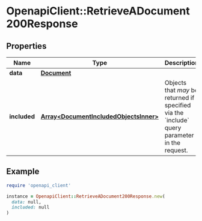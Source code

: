 # OpenapiClient::RetrieveADocument200Response

## Properties

| Name | Type | Description | Notes |
| ---- | ---- | ----------- | ----- |
| **data** | [**Document**](Document.md) |  | [optional] |
| **included** | [**Array&lt;DocumentIncludedObjectsInner&gt;**](DocumentIncludedObjectsInner.md) | Objects that _may_ be returned if specified via the &#x60;include&#x60; query parameter in the request. | [optional] |

## Example

```ruby
require 'openapi_client'

instance = OpenapiClient::RetrieveADocument200Response.new(
  data: null,
  included: null
)
```

